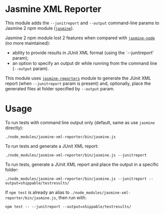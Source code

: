 # Jasmine XML Reporter

This module adds the `--junitreport` and `--output` command-line params to Jasmine 2 npm module ([`jasmine`](https://github.com/jasmine/jasmine-npm)).

Jasmine 2 npm module lost 2 features when compared with [`jasmine-node`](https://github.com/mhevery/jasmine-node) (no more maintained):

- ability to provide results in JUnit XML format (using the `--junitreport' param);
- an option to specify an output dir while running from the command line (`--output` param).

This module uses [`jasmine-reporters`](https://github.com/larrymyers/jasmine-reporters) module to generate the JUnit XML report (when `--junitreport` param is present) and, optionally, place the generated files at folder specified by `--output` param.

# Usage

To run tests with command line output only (default, same as use `jasmine` directly):

    ./node_modules/jasmine-xml-reporter/bin/jasmine.js

To run tests and generate a JUnit XML report:

    ./node_modules/jasmine-xml-reporter/bin/jasmine.js --junitreport

To run tests, generate a JUnit XML report and place the output in a specific folder:

    ./node_modules/jasmine-xml-reporter/bin/jasmine.js --junitreport --output=shippable/testresults/

If `npm test` is already an alias to `./node_modules/jasmine-xml-reporter/bin/jasmine.js`, then run with:

    npm test -- --junitreport --output=shippable/testresults/